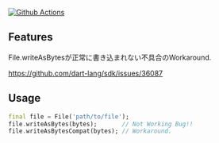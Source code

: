 

[![Github Actions](https://github.com/vivitainc/flutter_file_write_as_bytes_compat/actions/workflows/flutter-package-test.yaml/badge.svg)](https://github.com/vivitainc/flutter_file_write_as_bytes_compat/actions/workflows/flutter-package-test.yaml)

## Features

File.writeAsBytesが正常に書き込まれない不具合のWorkaround.

https://github.com/dart-lang/sdk/issues/36087

## Usage

```dart
final file = File('path/to/file');
file.writeAsBytes(bytes);       // Not Working Bug!!
file.writeAsBytesCompat(bytes); // Workaround.
```
